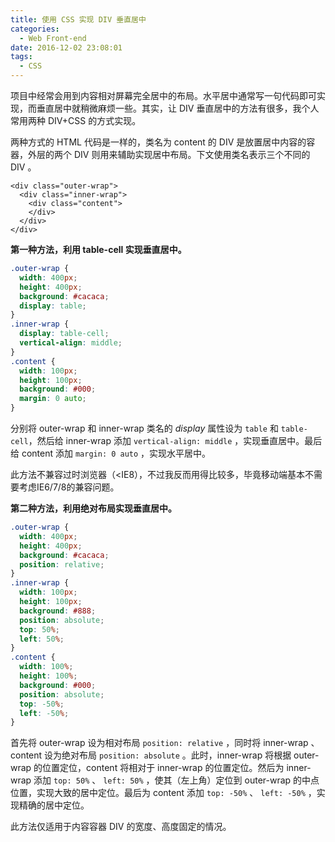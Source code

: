 ```yaml
---
title: 使用 CSS 实现 DIV 垂直居中
categories:
  - Web Front-end
date: 2016-12-02 23:08:01
tags:
  - CSS
---
```


项目中经常会用到内容相对屏幕完全居中的布局。水平居中通常写一句代码即可实现，而垂直居中就稍微麻烦一些。其实，让 DIV 垂直居中的方法有很多，我个人常用两种 DIV+CSS 的方式实现。

<!-- more -->

两种方式的 HTML 代码是一样的，类名为 content 的 DIV 是放置居中内容的容器，外层的两个 DIV 则用来辅助实现居中布局。下文使用类名表示三个不同的 DIV 。

```
<div class="outer-wrap">
  <div class="inner-wrap">
    <div class="content">
    </div>
  </div>
</div>
```

**第一种方法，利用 table-cell 实现垂直居中。**

``` css
.outer-wrap {
  width: 400px;
  height: 400px;
  background: #cacaca;
  display: table;
}
.inner-wrap {
  display: table-cell;
  vertical-align: middle;
}
.content {
  width: 100px;
  height: 100px;
  background: #000;
  margin: 0 auto;
}
```

分别将 outer-wrap 和 inner-wrap 类名的 _display_ 属性设为 `table` 和 `table-cell`，然后给 inner-wrap 添加 `vertical-align: middle` ，实现垂直居中。最后给 content 添加 `margin: 0 auto` ，实现水平居中。

此方法不兼容过时浏览器（<IE8），不过我反而用得比较多，毕竟移动端基本不需要考虑IE6/7/8的兼容问题。

**第二种方法，利用绝对布局实现垂直居中。**

``` css
.outer-wrap {
  width: 400px;
  height: 400px;
  background: #cacaca;
  position: relative;
}
.inner-wrap {
  width: 100px;
  height: 100px;
  background: #888;
  position: absolute;
  top: 50%;
  left: 50%;
}
.content {
  width: 100%;
  height: 100%;
  background: #000;
  position: absolute;
  top: -50%;
  left: -50%;
}
```

首先将 outer-wrap 设为相对布局 `position: relative` ，同时将 inner-wrap 、content 设为绝对布局 `position: absolute` 。此时，inner-wrap 将根据 outer-wrap 的位置定位，content 将相对于 inner-wrap 的位置定位。然后为 inner-wrap 添加 `top: 50%` 、 `left: 50%` ，使其（左上角）定位到 outer-wrap 的中点位置，实现大致的居中定位。最后为 content 添加 `top: -50%` 、 `left: -50%` ，实现精确的居中定位。

此方法仅适用于内容容器 DIV 的宽度、高度固定的情况。